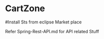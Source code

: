 
# CartZone


#Install Sts from eclipse Market place


Refer Spring-Rest-API.md for API related Stuff